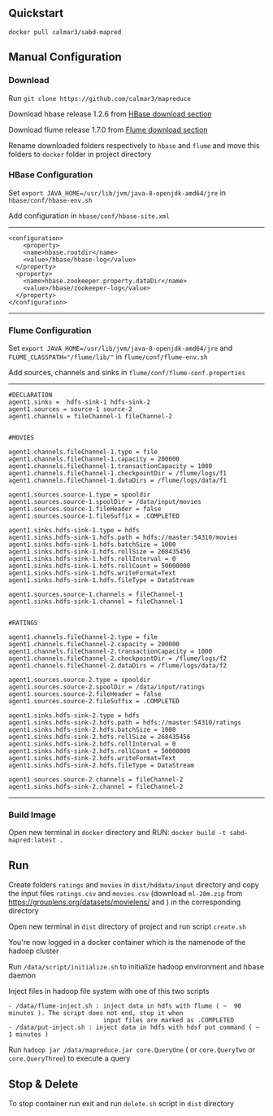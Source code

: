 ## Quickstart

`docker pull calmar3/sabd-mapred`

## Manual Configuration

### Download

Run `git clone https://github.com/calmar3/mapreduce`

Download hbase release 1.2.6 from [HBase download section](http://www.apache.org/dyn/closer.cgi/hbase/)

Download flume release 1.7.0 from [Flume download section](https://flume.apache.org/download.html)

Rename downloaded folders respectively to `hbase` and `flume` and move this folders to `docker` folder in project directory

### HBase Configuration

Set `export JAVA_HOME=/usr/lib/jvm/java-8-openjdk-amd64/jre` in `hbase/conf/hbase-env.sh`

Add configuration in  `hbase/conf/hbase-site.xml`

---------------------------------------------------------------------------------------

	<configuration>
		<property>
	    <name>hbase.rootdir</name>
	    <value>/hbase/hbase-log</value>
	  </property>
	  <property>
	    <name>hbase.zookeeper.property.dataDir</name>
	    <value>/hbase/zookeeper-log</value>
	  </property>
	</configuration>

------------------------------------------------------------------------------------------

 
### Flume Configuration

Set `export JAVA_HOME=/usr/lib/jvm/java-8-openjdk-amd64/jre` and `FLUME_CLASSPATH="/flume/lib/"` in `flume/conf/flume-env.sh`

Add sources, channels and sinks in `flume/conf/flume-conf.properties`

------------------------------------------------------------------------------------------

    #DECLARATION
    agent1.sinks =  hdfs-sink-1 hdfs-sink-2
    agent1.sources = source-1 source-2
    agent1.channels = fileChannel-1 fileChannel-2
    
    
    #MOVIES
    
    agent1.channels.fileChannel-1.type = file 
    agent1.channels.fileChannel-1.capacity = 200000
    agent1.channels.fileChannel-1.transactionCapacity = 1000
    agent1.channels.fileChannel-1.checkpointDir = /flume/logs/f1
    agent1.channels.fileChannel-1.dataDirs = /flume/logs/data/f1
    
    agent1.sources.source-1.type = spooldir
    agent1.sources.source-1.spoolDir = /data/input/movies
    agent1.sources.source-1.fileHeader = false
    agent1.sources.source-1.fileSuffix = .COMPLETED
    
    agent1.sinks.hdfs-sink-1.type = hdfs
    agent1.sinks.hdfs-sink-1.hdfs.path = hdfs://master:54310/movies
    agent1.sinks.hdfs-sink-1.hdfs.batchSize = 1000
    agent1.sinks.hdfs-sink-1.hdfs.rollSize = 268435456
    agent1.sinks.hdfs-sink-1.hdfs.rollInterval = 0
    agent1.sinks.hdfs-sink-1.hdfs.rollCount = 50000000
    agent1.sinks.hdfs-sink-1.hdfs.writeFormat=Text
    agent1.sinks.hdfs-sink-1.hdfs.fileType = DataStream
    
    agent1.sources.source-1.channels = fileChannel-1
    agent1.sinks.hdfs-sink-1.channel = fileChannel-1
    
    
    #RATINGS
    
    agent1.channels.fileChannel-2.type = file 
    agent1.channels.fileChannel-2.capacity = 200000
    agent1.channels.fileChannel-2.transactionCapacity = 1000
    agent1.channels.fileChannel-2.checkpointDir = /flume/logs/f2
    agent1.channels.fileChannel-2.dataDirs = /flume/logs/data/f2
    
    agent1.sources.source-2.type = spooldir
    agent1.sources.source-2.spoolDir = /data/input/ratings
    agent1.sources.source-2.fileHeader = false
    agent1.sources.source-2.fileSuffix = .COMPLETED
    
    agent1.sinks.hdfs-sink-2.type = hdfs
    agent1.sinks.hdfs-sink-2.hdfs.path = hdfs://master:54310/ratings
    agent1.sinks.hdfs-sink-2.hdfs.batchSize = 1000
    agent1.sinks.hdfs-sink-2.hdfs.rollSize = 268435456
    agent1.sinks.hdfs-sink-2.hdfs.rollInterval = 0
    agent1.sinks.hdfs-sink-2.hdfs.rollCount = 50000000
    agent1.sinks.hdfs-sink-2.hdfs.writeFormat=Text
    agent1.sinks.hdfs-sink-2.hdfs.fileType = DataStream
    
    agent1.sources.source-2.channels = fileChannel-2
    agent1.sinks.hdfs-sink-2.channel = fileChannel-2

------------------------------------------------------------------------------------------



### Build Image

Open new terminal in `docker` directory and RUN: `docker build -t sabd-mapred:latest .`


## Run

Create folders `ratings` and `movies` in `dist/hddata/input` directory and copy the 
input files `ratings.csv` and `movies.csv` (download `ml-20m.zip` from https://grouplens.org/datasets/movielens/ and ) in the corresponding directory

Open new terminal in `dist` directory of project and run script `create.sh`

You're now logged in a docker container which is the namenode of the hadoop cluster 

Run `/data/script/initialize.sh` to initialize hadoop environment and hbase daemon

Inject files in hadoop file system with one of this two scripts

    - /data/flume-inject.sh : inject data in hdfs with flume ( ̴  90 minutes ). The script does not end, stop it when
                              input files are marked as .COMPLETED  
    - /data/put-inject.sh : inject data in hdfs with hdsf put command ( ̴  1 minutes ) 
    

Run `hadoop jar /data/mapreduce.jar core.QueryOne` ( or `core.QueryTwo` or `core.QueryThree`)
to execute a query

## Stop & Delete

To stop container run exit and run `delete.sh` script in `dist` directory
    
    
                                                         


